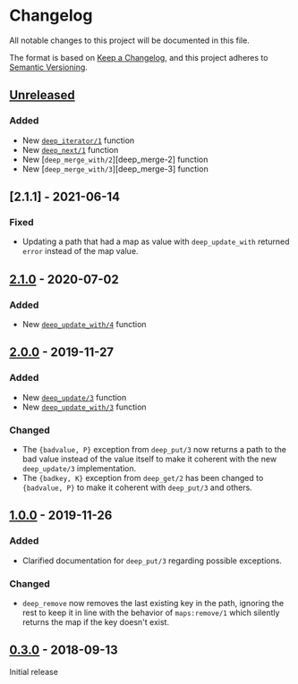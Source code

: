 # Changelog

All notable changes to this project will be documented in this file.

The format is based on [Keep a Changelog](https://keepachangelog.com/en/1.0.0/),
and this project adheres to
[Semantic Versioning](https://semver.org/spec/v2.0.0.html).

## [Unreleased]

### Added

- New [`deep_iterator/1`][deep_iterator-1] function
- New [`deep_next/1`][deep_next-1] function
- New [`deep_merge_with/2`][deep_merge-2] function
- New [`deep_merge_with/3`][deep_merge-3] function

[deep_iterator-1]: https://hexdocs.pm/mapz/mapz.html#deep_iterator-1
[deep_next-1]: https://hexdocs.pm/mapz/mapz.html#deep_next-1
[deep_merge_with-2]: https://hexdocs.pm/mapz/mapz.html#deep_next-2
[deep_merge_with-3]: https://hexdocs.pm/mapz/mapz.html#deep_next-3

## [2.1.1] - 2021-06-14

### Fixed

- Updating a path that had a map as value with `deep_update_with` returned
  `error` instead of the map value.

## [2.1.0] - 2020-07-02

### Added

- New [`deep_update_with/4`][deep_update_with-4] function

[deep_update_with-4]: https://hexdocs.pm/mapz/mapz.html#deep_update_with-4

## [2.0.0] - 2019-11-27

### Added

- New [`deep_update/3`][deep_update-3] function
- New [`deep_update_with/3`][deep_update_with-3] function

[deep_update-3]: https://hexdocs.pm/mapz/mapz.html#deep_update-3
[deep_update_with-3]: https://hexdocs.pm/mapz/mapz.html#deep_update_with-3

### Changed

- The `{badvalue, P}` exception from `deep_put/3` now returns a path to the bad
  value instead of the value itself to make it coherent with the new
  `deep_update/3` implementation.
- The `{badkey, K}` exception from `deep_get/2` has been changed to
  `{badvalue, P}` to make it coherent with `deep_put/3` and others.

## [1.0.0] - 2019-11-26

### Added

- Clarified documentation for `deep_put/3` regarding possible exceptions.

### Changed

- `deep_remove` now removes the last existing key in the path, ignoring the rest
  to keep it in line with the behavior of `maps:remove/1` which silently returns
  the map if the key doesn't exist.

## [0.3.0] - 2018-09-13

Initial release

[unreleased]: https://github.com/eproxus/mapz/compare/v2.1.0...HEAD
[2.1.0]: https://github.com/eproxus/mapz/compare/v2.0.0...v2.1.0
[2.0.0]: https://github.com/eproxus/mapz/compare/v1.0.0...v2.0.0
[1.0.0]: https://github.com/eproxus/mapz/compare/v0.3.0...v1.0.0
[0.3.0]: https://github.com/eproxus/mapz/releases/tag/v0.3.0
